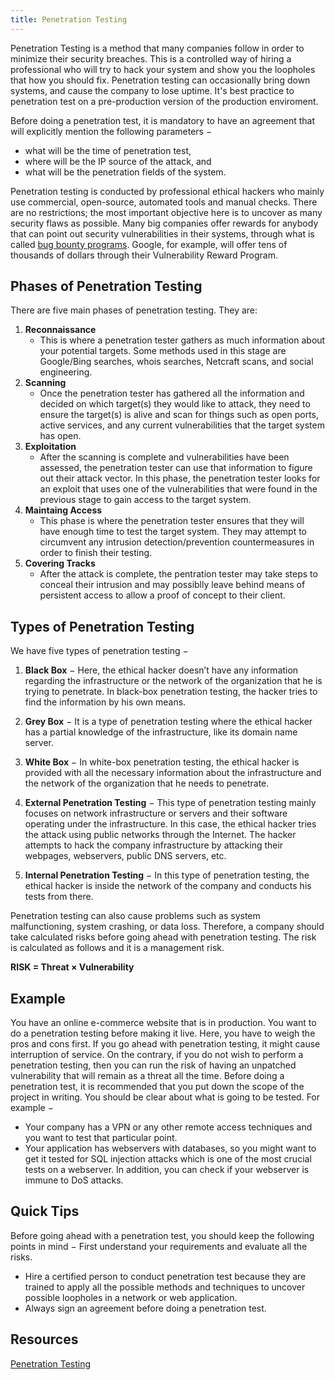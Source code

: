 ```yaml
---
title: Penetration Testing
---
```


Penetration Testing is a method that many companies follow in order to minimize their security breaches. This is a controlled way of hiring a professional who will try to hack your system and show you the loopholes that how you should fix. Penetration testing can occasionally bring down systems, and cause the company to lose uptime. It's best practice to penetration test on a pre-production version of the production enviroment.

Before doing a penetration test, it is mandatory to have an agreement that will explicitly mention the following parameters −

- what will be the time of penetration test,
- where will be the IP source of the attack, and
- what will be the penetration fields of the system.

Penetration testing is conducted by professional ethical hackers who mainly use commercial, open-source, automated tools and manual checks. There are no restrictions; the most important objective here is to uncover as many security flaws as possible. Many big companies offer rewards for anybody that can point out security vulnerabilities in their systems, through what is called [bug bounty programs](https://en.wikipedia.org/wiki/Bug_bounty_program). Google, for example, will offer tens of thousands of dollars through their Vulnerability Reward Program.

## Phases of Penetration Testing

There are five main phases of penetration testing. They are:

1.  **Reconnaissance**
    - This is where a penetration tester gathers as much information about your potential targets. Some methods used in this stage are Google/Bing searches, whois searches, Netcraft scans, and social engineering.
2.  **Scanning**
    - Once the penetration tester has gathered all the information and decided on which target(s) they would like to attack, they need to ensure the target(s) is alive and scan for things such as open ports, active services, and any current vulnerabilities that the target system has open.
3.  **Exploitation**
    - After the scanning is complete and vulnerabilities have been assessed, the penetration tester can use that information to figure out their attack vector. In this phase, the penetration tester looks for an exploit that uses one of the vulnerabilities that were found in the previous stage to gain access to the target system.
4.  **Maintaing Access**
    - This phase is where the penetration tester ensures that they will have enough time to test the target system. They may attempt to circumvent any intrusion detection/prevention countermeasures in order to finish their testing.
5.  **Covering Tracks**
    - After the attack is complete, the pentration tester may take steps to conceal their intrusion and may possiblly leave behind means of persistent access to allow a proof of concept to their client.

## Types of Penetration Testing

We have five types of penetration testing −

1.  **Black Box** − Here, the ethical hacker doesn’t have any information regarding the infrastructure or the network of the organization that he is trying to penetrate. In black-box penetration testing, the hacker tries to find the information by his own means.

2.  **Grey Box** − It is a type of penetration testing where the ethical hacker has a partial knowledge of the infrastructure, like its domain name server.

3.  **White Box** − In white-box penetration testing, the ethical hacker is provided with all the necessary information about the infrastructure and the network of the organization that he needs to penetrate.

4.  **External Penetration Testing** − This type of penetration testing mainly focuses on network infrastructure or servers and their software operating under the infrastructure. In this case, the ethical hacker tries the attack using public networks through the Internet. The hacker attempts to hack the company infrastructure by attacking their webpages, webservers, public DNS servers, etc.

5.  **Internal Penetration Testing** − In this type of penetration testing, the ethical hacker is inside the network of the company and conducts his tests from there.

Penetration testing can also cause problems such as system malfunctioning, system crashing, or data loss. Therefore, a company should take calculated risks before going ahead with penetration testing. The risk is calculated as follows and it is a management risk.

**RISK = Threat × Vulnerability**

## Example

You have an online e-commerce website that is in production. You want to do a penetration testing before making it live. Here, you have to weigh the pros and cons first. If you go ahead with penetration testing, it might cause interruption of service. On the contrary, if you do not wish to perform a penetration testing, then you can run the risk of having an unpatched vulnerability that will remain as a threat all the time.
Before doing a penetration test, it is recommended that you put down the scope of the project in writing. You should be clear about what is going to be tested. For example −

- Your company has a VPN or any other remote access techniques and you want to test that particular point.
- Your application has webservers with databases, so you might want to get it tested for SQL injection attacks which is one of the most crucial tests on a webserver. In addition, you can check if your webserver is immune to DoS attacks.

## Quick Tips

Before going ahead with a penetration test, you should keep the following points in mind −
First understand your requirements and evaluate all the risks.

- Hire a certified person to conduct penetration test because they are trained to apply all the possible methods and techniques to uncover possible loopholes in a network or web application.
- Always sign an agreement before doing a penetration test.

## Resources

<a href='https://en.wikipedia.org/wiki/Penetration_test' target='_blank' rel='nofollow'>Penetration Testing</a>
